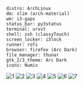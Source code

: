```
distro: ArchLinux
dm: slim (arch-material)
wm: i3-gaps
status_bar: py3status
terminal: urxvt
shell: zsh (classyTouch)
screen_locker: i3lock
runner: rofi
browser: firefox (Arc Dark)
file_manager: thunar
gtk_2/3_theme: Arc Dark
icons: Numix
```

![1](https://raw.githubusercontent.com/eduard-romanyuk/i3wm_dotfiles/master/thumbnails/slim.png)
![2](https://raw.githubusercontent.com/eduard-romanyuk/i3wm_dotfiles/master/thumbnails/term.png)
![3](https://raw.githubusercontent.com/eduard-romanyuk/i3wm_dotfiles/master/thumbnails/browser.png)
![4](https://raw.githubusercontent.com/eduard-romanyuk/i3wm_dotfiles/master/thumbnails/i3lock.png)
![5](https://raw.githubusercontent.com/eduard-romanyuk/i3wm_dotfiles/master/thumbnails/rofi.png)
![6](https://raw.githubusercontent.com/eduard-romanyuk/i3wm_dotfiles/master/thumbnails/thunar.png)
![7](https://raw.githubusercontent.com/eduard-romanyuk/i3wm_dotfiles/master/.config/i3/wall.png)
